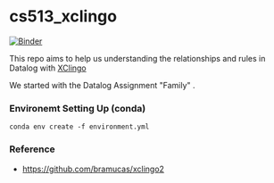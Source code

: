 # cs513_xclingo

[![Binder](https://mybinder.org/badge_logo.svg)](https://mybinder.org/v2/gh/yilinxia/cs513_xclingo/HEAD)

This repo aims to help us understanding the relationships and rules in Datalog with [XClingo](https://github.com/bramucas/xclingo2)   

We started with the Datalog Assignment "Family" .

### **Environemt Setting Up (conda)**
```
conda env create -f environment.yml
```

### **Reference**
- https://github.com/bramucas/xclingo2